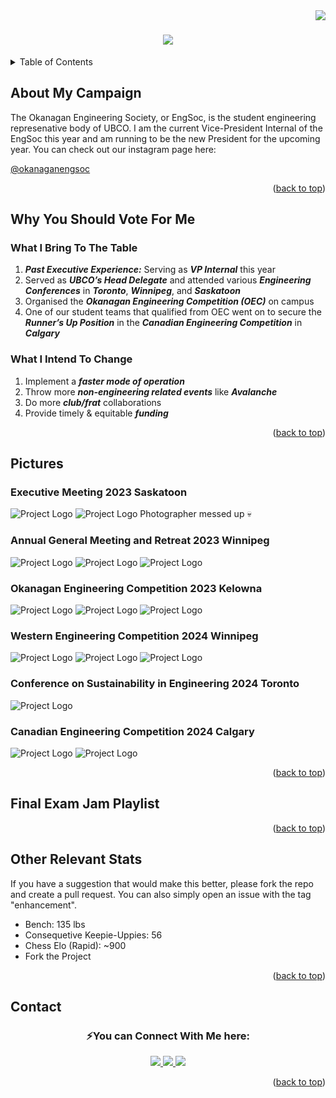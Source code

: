 <img align="right" src="https://visitor-badge.laobi.icu/badge?page_id=aayushdayal2" />

<h1 align="center">
    <img src="https://readme-typing-svg.herokuapp.com/?font=Righteous&size=35&center=true&vCenter=true&width=500&height=70&duration=4300&lines=Hi+I'm+Aayush!+👋;+Your+New+EngSoc+President?;" />
</h1>

<!-- TABLE OF CONTENTS -->
<details>
  <summary>Table of Contents</summary>
  <ol>
    <li>
      <a href="#About-My-Campaign">About My Campaign</a>
    </li>
    <li>
      <a href="#Why-You-Should-Vote-For-Me">Why You Should Vote For Me</a>
      <ul>
        <li><a href="#What-I-Bring-To-The-Table">What I Bring To The Table</a></li>
        <li><a href="#What-I-Intend-To-Change">What I Intend To Change</a></li>
      </ul>
    </li>
    <li><a href="#Pictures">Pictures</a></li>
      <ul>
        <li><a href="#Executive-Meeting-2023-Saskatoon">EM 2023</a></li>
        <li><a href="#Annual-General-Meeting-and-Retreat-2023-Winnipeg">AGMR 2023</a></li>
        <li><a href="#Okanagan-Engineering-Competition-2023-Kelowna">OEC 2023</a></li>
        <li><a href="#Western-Engineering-Competition-2024-Winnipeg">WEC 2024</a></li>
        <li><a href="#Conference-on-Sustainability-in-Engineering-2024-Toronto">CSE 2024</a></li>
        <li><a href="#Canadian-Engineering-Competition-2024-Calgary">CEC 2024</a></li>
      </ul>
    <li><a href="#Final-Exam-Jam-Playlist">Final Exam Jam Playlist</a></li>
    <li><a href="#Other-Relevant-Stats">Other Relevant Stats :sunglasses:</a></li>
    <li><a href="#Contact">Contact</a></li>
  </ol>
</details>

<a name="readme-top"></a>

## About My Campaign

The Okanagan Engineering Society, or EngSoc, is the student engineering represenative body of UBCO. I am the current Vice-President Internal of the EngSoc this year and am running to be the new President for the upcoming year. You can check out our instagram page here: 

[@okanaganengsoc](https://www.instagram.com/okanaganengsoc?igsh=ZGx3Ymp5NzFnb3Jn)

<p align="right">(<a href="#readme-top">back to top</a>)</p>

## Why You Should Vote For Me

### What I Bring To The Table

1. ***Past Executive Experience:*** Serving as ***VP Internal*** this year
2. Served as ***UBCO’s Head Delegate*** and attended various ***Engineering Conferences*** in ***Toronto***, ***Winnipeg***, and ***Saskatoon***
3. Organised the ***Okanagan Engineering Competition (OEC)*** on campus
4. One of our student teams that qualified from OEC went on to secure the ***Runner’s Up Position*** in the ***Canadian Engineering Competition*** in ***Calgary***

### What I Intend To Change

1. Implement a ***faster mode of operation***
2. Throw more ***non-engineering related events*** like ***Avalanche***
3. Do more ***club/frat*** collaborations
4. Provide timely & equitable ***funding***

<p align="right">(<a href="#readme-top">back to top</a>)</p>

## Pictures

### Executive Meeting 2023 Saskatoon

![Project Logo](images/em1.JPG)
![Project Logo](images/em2.jpg)
Photographer messed up :skull:

### Annual General Meeting and Retreat 2023 Winnipeg

![Project Logo](images/agmr1.JPG)
![Project Logo](images/agmr2.JPG)
![Project Logo](images/agmr3.JPG)

### Okanagan Engineering Competition 2023 Kelowna

![Project Logo](images/oec1.JPG)
![Project Logo](images/oec3.JPG)
![Project Logo](images/oec2.JPG)


### Western Engineering Competition 2024 Winnipeg

![Project Logo](images/wec1.jpg)
![Project Logo](images/wec2.jpg)
![Project Logo](images/wec3.jpg)

### Conference on Sustainability in Engineering 2024 Toronto

![Project Logo](images/cse1.JPG)

### Canadian Engineering Competition 2024 Calgary

![Project Logo](images/cec2.jpg)
![Project Logo](images/cec1.jpeg)


<p align="right">(<a href="#readme-top">back to top</a>)</p>

## Final Exam Jam Playlist



<p align="right">(<a href="#readme-top">back to top</a>)</p>

## Other Relevant Stats

If you have a suggestion that would make this better, please fork the repo and create a pull request. You can also simply open an issue with the tag "enhancement".

* Bench: 135 lbs
* Consequetive Keepie-Uppies: 56
* Chess Elo (Rapid): ~900
* Fork the Project

<p align="right">(<a href="#readme-top">back to top</a>)</p>

## Contact

<h3 align="center">⚡You can Connect With Me here:</h3>
 
<div align="center"> 
  <a href="mailto:internal@suoengineeringsociety.ca">
    <img src="https://img.shields.io/badge/Gmail-333333?style=for-the-badge&logo=gmail&logoColor=red" />
  </a>
  <a href="https://linkedin.com/in/aayushdayal/" target="_blank">
    <img src="https://img.shields.io/badge/LinkedIn-0077B5?style=for-the-badge&logo=linkedin&logoColor=white" target="_blank" />
  </a>
  <a href="https://www.instagram.com/aa.dayal/" target="_blank">
     <img src="https://img.shields.io/badge/Instagram-E4405F?style=for-the-badge&logo=instagram&logoColor=white" target="_blank" />
  </a>
</div>

<p align="right">(<a href="#readme-top">back to top</a>)</p>








